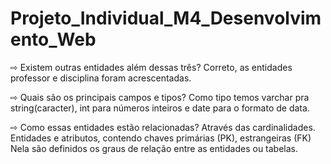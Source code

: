 # Projeto_Individual_M4_Desenvolvimento_Web

⇨ Existem outras entidades além dessas três? Correto, as entidades professor e disciplina foram acrescentadas. 

⇨ Quais são os principais campos e tipos? Como tipo temos varchar pra string(caracter), int para números inteiros e date para o formato de data.

⇨ Como essas entidades estão relacionadas? Através das cardinalidades. Entidades e atributos, contendo chaves primárias (PK), estrangeiras (FK) Nela são definidos os graus de relação entre as entidades ou tabelas.




